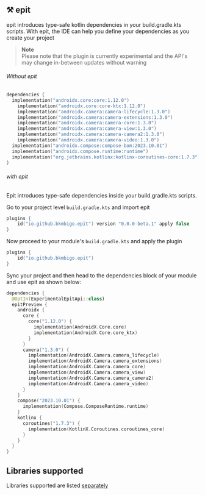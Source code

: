 ## ⚒️ epit

epit introduces type-safe kotlin dependencies in your build.gradle.kts scripts. With epit, the IDE can help you define your dependencies as you create your project

> **Note**  
> Please note that the plugin is currently experimental and the API's may change in-between updates without warning 

###### Without epit
```Kotlin
dependencies {
  implementation("androidx.core:core:1.12.0")
    implementation("androidx.core:core-ktx:1.12.0")
    implementation("androidx.camera:camera-lifecycle:1.3.0")
    implementation("androidx.camera:camera-extensions:1.3.0")
    implementation("androidx.camera:camera-core:1.3.0")
    implementation("androidx.camera:camera-view:1.3.0")
    implementation("androidx.camera:camera-camera2:1.3.0")
    implementation("androidx.camera:camera-video:1.3.0")
  implementation("androidx.compose:compose-bom:2023.10.01")
  implementation("androidx.compose.runtime:runtime")
  implementation("org.jetbrains.kotlinx:kotlinx-coroutines-core:1.7.3")
}
```

###### with epit

Epit introduces type-safe dependencies inside your build.gradle.kts scripts.

Go to your project level `build.gradle.kts` and import epit

```kotlin
plugins {
    id("io.github.bkmbigo.epit") version "0.0.0-beta.1" apply false
}
```

Now proceed to your module's `build.gradle.kts` and apply the plugin
```kotlin
plugins {
    id("io.github.bkmbigo.epit")
}
```

Sync your project and then head to the dependencies block of your module and use epit as shown below:
```Kotlin
dependencies {
  @OptIn(ExperimentalEpitApi::class)
  epitPreview {
    androidx {
      core {
        core("1.12.0") {
          implementation(AndroidX.Core.core)
          implementation(AndroidX.Core.core_ktx)
        }
      }
      camera("1.3.0") {
        implementation(AndroidX.Camera.camera_lifecycle)
        implementation(AndroidX.Camera.camera_extensions)
        implementation(AndroidX.Camera.camera_core)
        implementation(AndroidX.Camera.camera_view)
        implementation(AndroidX.Camera.camera_camera2)
        implementation(AndroidX.Camera.camera_video)
      }
    }
    compose("2023.10.01") {
      implementation(Compose.ComposeRuntime.runtime)
    }
    kotlinx {
      coroutines("1.7.3") {
        implementation(KotlinX.Coroutines.coroutines_core)
      }
    }
  }
}
```

## Libraries supported
Libraries supported are listed [separately](docs/libraries_supported.md)
